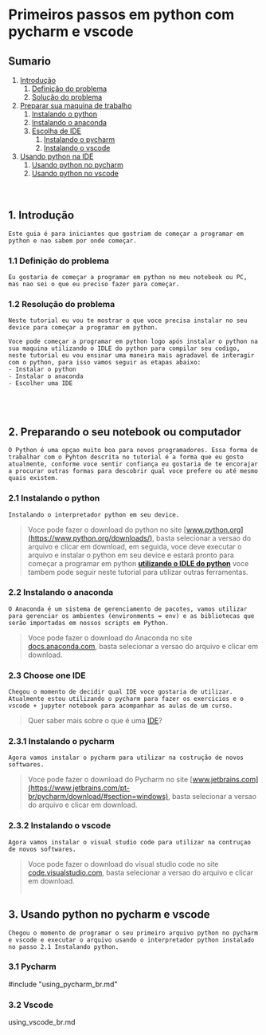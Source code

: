 # Primeiros passos em python com pycharm e vscode

## Sumario
1. [Introdução](#intro)
    1. [Definição do problema](#problem_d)
    2. [Solução do problema](#problem_r)
2. [Preparar sua maquina de trabalho](#prepare)
    1. [Instalando o python](#i_py)
    2. [Instalando o anaconda](#i_conda)
    3. [Escolha de IDE](#c_ide)
        1. [Instalando o pycharm](#i_pycharm)
        2. [Instalando o vscode](#i_vscode)
3. [Usando python na IDE](#u_ide)
    1. [Usando python no pycharm](#u_pycharm)
    2. [Usando python no vscode](#u_vscode)
<br><br><br>


## 1. Introdução <a name="intro"></a>

    Este guia é para iniciantes que gostriam de começar a programar em python e nao sabem por onde começar.

### 1.1 Definição do problema <a name="problem_d"></a>

    Eu gostaria de começar a programar em python no meu notebook ou PC, mas nao sei o que eu preciso fazer para começar.

### 1.2 Resolução do problema <a name="problem_r"></a>

    Neste tutorial eu vou te mostrar o que voce precisa instalar no seu device para começar a programar em python.
    
    Voce pode começar a programar em python logo após instalar o python na sua maquina utilizando o IDLE do python para compilar seu codigo, neste tutorial eu vou ensinar uma maneira mais agradavel de interagir com o python, para isso vamos seguir as etapas abaixo:
    - Instalar o python
    - Instalar o anaconda
    - Escolher uma IDE
<br><br>

## 2. Preparando o seu notebook ou computador <a name="prepare"></a>

    O Python é uma opçao muito boa para novos programadores. Essa forma de trabalhar com o Pyhton descrita no tutorial é a forma que eu gosto atualmente, conforme voce sentir confiança eu gostaria de te encorajar a procurar outras formas para descobrir qual voce prefere ou até mesmo quais existem.

### 2.1 Instalando o python <a name="i_py"></a>

    Instalando o interpretador python em seu device.

>Voce pode fazer o download do python no site [www.python.org](https://www.python.org/downloads/), basta selecionar a versao do arquivo e clicar em download, em seguida, voce deve executar o arquivo e instalar o python em seu device e estará pronto para começar a programar em python [**utilizando o IDLE do python**]() voce tambem pode seguir neste tutorial para utilizar outras ferramentas.

### 2.2 Instalando o anaconda <a name="i_conda"></a>

    O Anaconda é um sistema de gerenciamento de pacotes, vamos utilizar para gerenciar os ambientes (environments = env) e as bibliotecas que serão importadas em nossos scripts em Python.

>Voce pode fazer o download do Anaconda no site [docs.anaconda.com](https://docs.anaconda.com/anaconda/install/index.html), basta selecionar a versao do arquivo e clicar em download.


### 2.3 Choose one IDE <a name="c_ide"></a>

    Chegou o momento de decidir qual IDE voce gostaria de utilizar. Atualmente estou utilizando o pycharm para fazer os exercicios e o vscode + jupyter notebook para acompanhar as aulas de um curso.

>Quer saber mais sobre o que é uma [IDE](https://pt.wikipedia.org/wiki/Ambiente_de_desenvolvimento_integrado)?

### 2.3.1 Instalando o pycharm <a name="i_pycharm"></a>

    Agora vamos instalar o pycharm para utilizar na costrução de novos softwares.

>Voce pode fazer o download do Pycharm no site [www.jetbrains.com](https://www.jetbrains.com/pt-br/pycharm/download/#section=windows), basta selecionar a versao do arquivo e clicar em download.

### 2.3.2 Instalando o vscode <a name="i_vscode"></a>

    Agora vamos instalar o visual studio code para utilizar na contruçao de novos softwares.

> Voce pode fazer o download do visual studio code no site [code.visualstudio.com](https://code.visualstudio.com/download), basta selecionar a versao do arquivo e clicar em download.<br><br>

## 3. Usando python no pycharm e vscode <a name="u_ide"></a>

    Chegou o momento de programar o seu primeiro arquivo python no pycharm e vscode e executar o arquivo usando o interpretador python instalado no passo 2.1 Instalando python.

### 3.1 Pycharm <a name="u_pycharm"></a>

#include "using_pycharm_br.md"


### 3.2 Vscode <a name="u_vscode"></a>

using_vscode_br.md